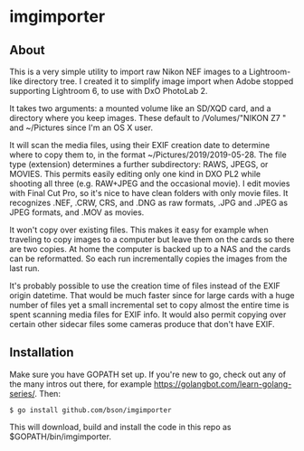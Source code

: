 # imgimporter

## About

This is a very simple utility to import raw Nikon NEF images to a Lightroom-like directory tree.  I created
it to simplify image import when Adobe stopped supporting Lightroom 6, to use with DxO PhotoLab 2.

It takes two arguments: a mounted volume like an SD/XQD card, and a directory where you keep images.  These
default to /Volumes/"NIKON Z7  " and ~/Pictures since I'm an OS X user.

It will scan the media files, using their EXIF creation date to determine where to copy them to, in the
format ~/Pictures/2019/2019-05-28.  The file type (extension) determines a further subdirectory: RAWS, JPEGS, or MOVIES.
This permits easily editing only one kind in DXO PL2 while shooting all three (e.g. RAW+JPEG and the occasional
movie).  I edit movies with Final Cut Pro, so it's nice to have clean folders with only movie files.  It recognizes
.NEF, .CRW, CRS, and .DNG as raw formats, .JPG and .JPEG as JPEG formats, and .MOV as movies.

It won't copy over existing files.  This makes it easy for example when traveling to copy images to a computer but
leave them on the cards so there are two copies.  At home the computer is backed up to a NAS and the cards can be
reformatted.  So each run incrementally copies the images from the last run.

It's probably possible to use the creation time of files instead of the EXIF origin datetime.  That would be much faster
since for large cards with a huge number of files yet a small incremental set to copy almost the entire time is spent
scanning media files for EXIF info.  It would also permit copying over certain other sidecar files some cameras produce
that don't have EXIF.

## Installation

Make sure you have GOPATH set up.  If you're new to go, check out any of the many intros out there, for
example https://golangbot.com/learn-golang-series/.  Then:
```
$ go install github.com/bson/imgimporter
```
This will download, build and install the code in this repo as $GOPATH/bin/imgimporter.
